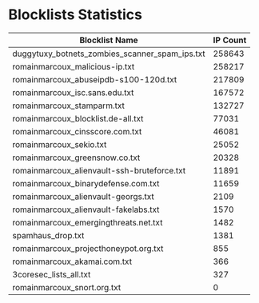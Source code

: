 # Blocklists Statistics
| Blocklist Name | IP Count |
|----|----|
| duggytuxy_botnets_zombies_scanner_spam_ips.txt | 258643 |
| romainmarcoux_malicious-ip.txt | 258217 |
| romainmarcoux_abuseipdb-s100-120d.txt | 217809 |
| romainmarcoux_isc.sans.edu.txt | 167572 |
| romainmarcoux_stamparm.txt | 132727 |
| romainmarcoux_blocklist.de-all.txt | 77031 |
| romainmarcoux_cinsscore.com.txt | 46081 |
| romainmarcoux_sekio.txt | 25052 |
| romainmarcoux_greensnow.co.txt | 20328 |
| romainmarcoux_alienvault-ssh-bruteforce.txt | 11891 |
| romainmarcoux_binarydefense.com.txt | 11659 |
| romainmarcoux_alienvault-georgs.txt | 2109 |
| romainmarcoux_alienvault-fakelabs.txt | 1570 |
| romainmarcoux_emergingthreats.net.txt | 1482 |
| spamhaus_drop.txt | 1381 |
| romainmarcoux_projecthoneypot.org.txt | 855 |
| romainmarcoux_akamai.com.txt | 366 |
| 3coresec_lists_all.txt | 327 |
| romainmarcoux_snort.org.txt | 0 |
